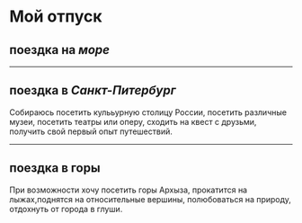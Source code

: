 # Мой отпуск

## поездка на *море*
---
## поездка в _Санкт-Питербург_
Собираюсь посетить кулььурную столицу России, посетить различные музеи, посетить театры или оперу, сходить на квест с друзьми, получить свой первый опыт путешествий.

---
## поездка в **горы**

При возможности хочу посетить горы Архыза, прокатится на лыжах,поднятся на относительные вершины, полюбоваться на природу, отдохнуть от города в глуши. 
